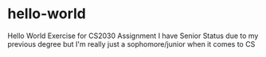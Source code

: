 # hello-world
Hello World Exercise for CS2030 Assignment
I have Senior Status due to my previous degree but I'm really just a sophomore/junior when it comes to CS
